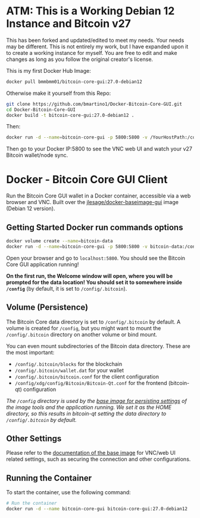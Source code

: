 # ATM: This is a Working Debian 12 Instance and Bitcoin v27

This has been forked and updated/edited to meet my needs. Your needs may be different. This is not entirely my work, but I have expanded upon it to create a working instance for myself. You are free to edit and make changes as long as you follow the original creator's license.

This is my first Docker Hub Image:
```bash
docker pull bmmbmm01/bitcoin-core-gui:27.0-debian12
```

Otherwise make it yourself from this Repo:
```bash
git clone https://github.com/bmartino1/Docker-Bitcoin-Core-GUI.git
cd Docker-Bitcoin-Core-GUI
docker build -t bitcoin-core-gui:27.0-debian12 .
```
Then:
```bash
docker run -d --name=bitcoin-core-gui -p 5800:5800 -v /YourHostPath:/config bitcoin-core-gui:27.0-debian12
```

Then go to your Docker IP:5800 to see the VNC web UI and watch your v27 Bitcoin wallet/node sync.

# Docker - Bitcoin Core GUI Client

Run the Bitcoin Core GUI wallet in a Docker container, accessible via a web browser and VNC. Built over the [jlesage/docker-baseimage-gui](https://github.com/jlesage/docker-baseimage-gui) image (Debian 12 version).

## Getting Started Docker run commands options

```bash
docker volume create --name=bitcoin-data
docker run -d --name=bitcoin-core-gui -p 5800:5800 -v bitcoin-data:/config davidlor/bitcoin-core-gui
```

Open your browser and go to `localhost:5800`. You should see the Bitcoin Core GUI application running!

**On the first run, the Welcome window will open, where you will be prompted for the data location!
You should set it to somewhere inside `/config`** (by default, it is set to `/config/.bitcoin`).

## Volume (Persistence)

The Bitcoin Core data directory is set to `/config/.bitcoin` by default. A volume is created for `/config`,
but you might want to mount the `/config/.bitcoin` directory on another volume or bind mount.

You can even mount subdirectories of the Bitcoin data directory. These are the most important:
- `/config/.bitcoin/blocks` for the blockchain
- `/config/.bitcoin/wallet.dat` for your wallet
- `/config/.bitcoin/bitcoin.conf` for the client configuration
- `/config/xdg/config/Bitcoin/Bitcoin-Qt.conf` for the frontend (bitcoin-qt) configuration

_The `/config` directory is used by the [base image for persisting settings](https://github.com/jlesage/docker-baseimage-gui#config-directory)
of the image tools and the application running. We set it as the HOME directory, so this results in bitcoin-qt
setting the data directory to `/config/.bitcoin` by default._

## Other Settings

Please refer to the [documentation of the base image](https://github.com/jlesage/docker-baseimage-gui) for
VNC/web UI related settings, such as securing the connection and other configurations.

## Running the Container

To start the container, use the following command:

```bash
# Run the container
docker run -d --name bitcoin-core-gui bitcoin-core-gui:27.0-debian12
```

